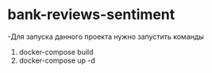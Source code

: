 # bank-reviews-sentiment
-Для запуска данного проекта нужно запустить команды 
1) docker-compose build
2) docker-compose up -d